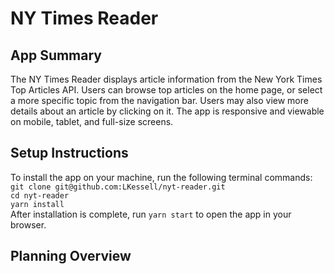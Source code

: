 # NY Times Reader

## App Summary
The NY Times Reader displays article information from the New York Times Top Articles API. Users can browse top articles on the home page, or select a more specific topic from the navigation bar. Users may also view more details about an article by clicking on it. The app is responsive and viewable on mobile, tablet, and full-size screens.

## Setup Instructions
To install the app on your machine, run the following terminal commands:
`git clone git@github.com:LKessell/nyt-reader.git`  
`cd nyt-reader`  
`yarn install`  
After installation is complete, run `yarn start` to open the app in your browser.

## Planning Overview

